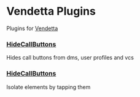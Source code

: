 # Vendetta Plugins
Plugins for [Vendetta](https://github.com/vendetta-mod/Vendetta)

### [HideCallButtons](https://konrel.github.io/vdplugins/HideCallButtons)

Hides call buttons from dms, user profiles and vcs

### [HideCallButtons](https://konrel.github.io/vdplugins/ElementCapture)

Isolate elements by tapping them